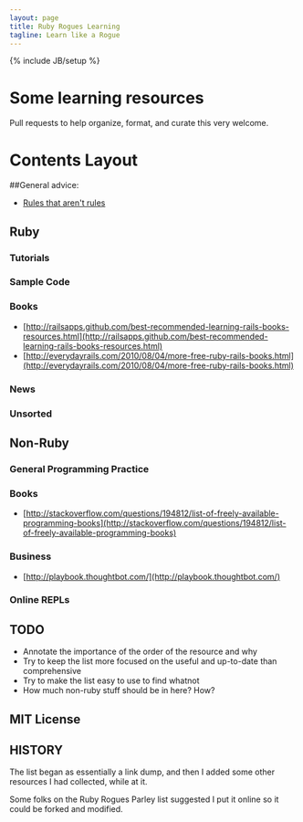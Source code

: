 ```yaml
---
layout: page
title: Ruby Rogues Learning
tagline: Learn like a Rogue
---
```

{% include JB/setup %}

Some learning resources
========

Pull requests to help organize, format, and curate this very welcome.

# Contents Layout

##General advice:
* [Rules that aren't rules](http://gist.io/4567190)

## Ruby
### Tutorials
### Sample Code
### Books
* [http://railsapps.github.com/best-recommended-learning-rails-books-resources.html](http://railsapps.github.com/best-recommended-learning-rails-books-resources.html)
* [http://everydayrails.com/2010/08/04/more-free-ruby-rails-books.html](http://everydayrails.com/2010/08/04/more-free-ruby-rails-books.html)

### News
### Unsorted

## Non-Ruby
### General Programming Practice
### Books
* [http://stackoverflow.com/questions/194812/list-of-freely-available-programming-books](http://stackoverflow.com/questions/194812/list-of-freely-available-programming-books)

### Business
* [http://playbook.thoughtbot.com/](http://playbook.thoughtbot.com/)

### Online REPLs


## TODO

* Annotate the importance of the order of the resource and why
* Try to keep the list more focused on the useful and up-to-date than comprehensive
* Try to make the list easy to use to find whatnot
* How much non-ruby stuff should be in here? How?

## MIT License


## HISTORY

The list began as essentially a link dump, and then I added some other resources I had collected, while at it.

Some folks on the Ruby Rogues Parley list suggested I put it online so it could be forked and modified.
